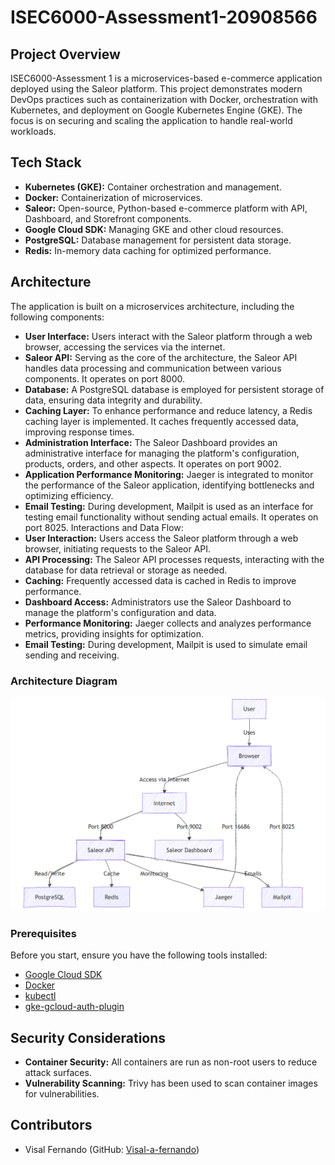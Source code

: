 # ISEC6000-Assessment1-20908566

## Project Overview
ISEC6000-Assessment 1 is a microservices-based e-commerce application deployed using the Saleor platform. This project demonstrates modern DevOps practices such as containerization with Docker, orchestration with Kubernetes, and deployment on Google Kubernetes Engine (GKE). The focus is on securing and scaling the application to handle real-world workloads.

## Tech Stack
- **Kubernetes (GKE):** Container orchestration and management.
- **Docker:** Containerization of microservices.
- **Saleor:** Open-source, Python-based e-commerce platform with API, Dashboard, and Storefront components.
- **Google Cloud SDK:** Managing GKE and other cloud resources.
- **PostgreSQL:** Database management for persistent data storage.
- **Redis:** In-memory data caching for optimized performance.

## Architecture
The application is built on a microservices architecture, including the following components:

- **User Interface:** Users interact with the Saleor platform through a web browser, accessing the services via the internet.
- **Saleor API:** Serving as the core of the architecture, the Saleor API handles data processing and communication between various components. It operates on port 8000.
- **Database:** A PostgreSQL database is employed for persistent storage of data, ensuring data integrity and durability.
- **Caching Layer:** To enhance performance and reduce latency, a Redis caching layer is implemented. It caches frequently accessed data, improving response times.
- **Administration Interface:** The Saleor Dashboard provides an administrative interface for managing the platform's configuration, products, orders, and other aspects. It operates on port 9002.
- **Application Performance Monitoring:** Jaeger is integrated to monitor the performance of the Saleor application, identifying bottlenecks and optimizing efficiency.
- **Email Testing:** During development, Mailpit is used as an interface for testing email functionality without sending actual emails. It operates on port 8025.
Interactions and Data Flow:
- **User Interaction:** Users access the Saleor platform through a web browser, initiating requests to the Saleor API.
- **API Processing:** The Saleor API processes requests, interacting with the database for data retrieval or storage as needed.
- **Caching:** Frequently accessed data is cached in Redis to improve performance.
- **Dashboard Access:** Administrators use the Saleor Dashboard to manage the platform's configuration and data.
- **Performance Monitoring:** Jaeger collects and analyzes performance metrics, providing insights for optimization.
- **Email Testing:** During development, Mailpit is used to simulate email sending and receiving.


### Architecture Diagram
![Diagram](https://github.com/Visal-a-fernando/ISEC6000-Assessment1-20908566/blob/main/Saleor%20Diagram.PNG)

### Prerequisites
Before you start, ensure you have the following tools installed:

- [Google Cloud SDK](https://cloud.google.com/sdk/docs/install)
- [Docker](https://docs.docker.com/get-docker/)
- [kubectl](https://kubernetes.io/docs/tasks/tools/install-kubectl-linux/)
- [gke-gcloud-auth-plugin](https://cloud.google.com/kubernetes-engine/docs/how-to/cluster-access-for-kubectl#install_plugin)


## Security Considerations
- **Container Security:** All containers are run as non-root users to reduce attack surfaces.
- **Vulnerability Scanning:** Trivy has been used to scan container images for vulnerabilities. 

## Contributors
- Visal Fernando (GitHub: [Visal-a-fernando](https://github.com/Visal-a-fernando))
